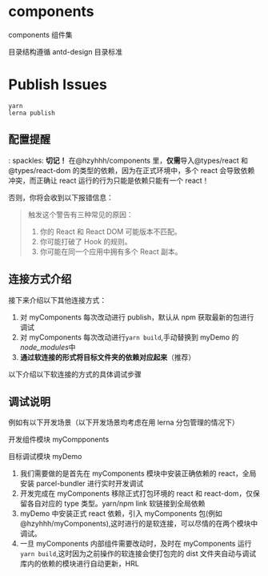 # components

components 组件集

目录结构遵循 antd-design 目录标准

# Publish Issues

```
yarn
lerna publish
```

## 配置提醒

: spackles: **切记！** 在@hzyhhh/components 里，**仅需**导入@types/react 和 @types/react-dom 的类型的依赖，因为在正式环境中，多个 react 会导致依赖冲突，而正确让 react 运行的行为只能是依赖只能有一个 react！

否则，你将会收到以下报错信息：

> 触发这个警告有三种常见的原因：
>
> 1. 你的 React 和 React DOM 可能版本不匹配。
> 2. 你可能打破了 Hook 的规则。
> 3. 你可能在同一个应用中拥有多个 React 副本。

## 连接方式介绍

接下来介绍以下其他连接方式：

1. 对 myComponents 每次改动进行 publish，默认从 npm 获取最新的包进行调试
2. 对 myComponents 每次改动进行`yarn build`,手动替换到 myDemo 的*node_modules*中
3. **通过软连接的形式将目标文件夹的依赖对应起来**（推荐）

以下介绍以下软连接的方式的具体调试步骤

## 调试说明

例如有以下开发场景（以下开发场景均考虑在用 lerna 分包管理的情况下）

开发组件模块 myCompponents

目标调试模块 myDemo

1. 我们需要做的是首先在 myComponents 模块中安装正确依赖的 react，全局安装 parcel-bundler 进行实时开发调试
2. 开发完成在 myComponents 移除正式打包环境的 react 和 react-dom，仅保留各自对应的 type 类型。yarn/npm link 软链接到全局依赖
3. myDemo 中安装正式 react 依赖，引入 myComponents 包(例如@hzyhhh/myComponents),这时进行的是软连接，可以尽情的在两个模块中调试。
4. 一旦 myComponents 内部组件需要改动时，及时在 myComponents 运行`yarn build`,这时因为之前操作的软连接会使打包完的 dist 文件夹自动与调试库内的依赖的模块进行自动更新，HRL
